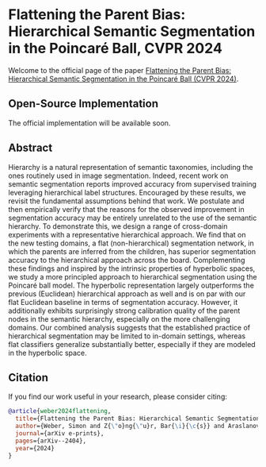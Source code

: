 # Flattening the Parent Bias: Hierarchical Semantic Segmentation in the Poincaré Ball, CVPR 2024

Welcome to the official page of the paper [Flattening the Parent Bias: Hierarchical Semantic Segmentation in the Poincaré Ball (CVPR 2024)](https://arxiv.org/pdf/2404.03778.pdf).

## Open-Source Implementation

The official implementation will be available soon.

## Abstract

Hierarchy is a natural representation of semantic taxonomies, including the ones routinely used in image segmentation. Indeed, recent work on semantic segmentation reports improved accuracy from supervised training leveraging hierarchical label structures. Encouraged by these results, we revisit the fundamental assumptions behind that work. We postulate and then empirically verify that the reasons for the observed improvement in segmentation accuracy may be entirely unrelated to the use of the semantic hierarchy. To demonstrate this, we design a range of cross-domain experiments with a representative hierarchical approach. We find that on the new testing domains, a flat (non-hierarchical) segmentation network, in which the parents are inferred from the children, has superior segmentation accuracy to the hierarchical approach across the board. Complementing these findings and inspired by the intrinsic properties of hyperbolic spaces, we study a more principled approach to hierarchical segmentation using the Poincaré ball model. The hyperbolic representation largely outperforms the previous (Euclidean) hierarchical approach as well and is on par with our flat Euclidean baseline in terms of segmentation accuracy. However, it additionally exhibits surprisingly strong calibration quality of the parent nodes in the semantic hierarchy, especially on the more challenging domains. Our combined analysis suggests that the established practice of hierarchical segmentation may be limited to in-domain settings, whereas flat classifiers generalize substantially better, especially if they are modeled in the hyperbolic space.

## Citation
If you find our work useful in your research, please consider citing:

```bibtex
@article{weber2024flattening,
  title={Flattening the Parent Bias: Hierarchical Semantic Segmentation in the Poincar{\'e} Ball},
  author={Weber, Simon and Z{\"o}ng{\"u}r, Bar{\i}{\c{s}} and Araslanov, Nikita and Cremers, Daniel},
  journal={arXiv e-prints},
  pages={arXiv--2404},
  year={2024}
}
```
